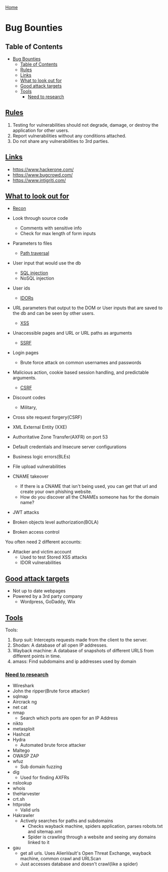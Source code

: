 <!--
 * This file is part of RS Cheat Sheets.
 *
 * RS Cheat Sheets is free software: you can redistribute it and/or modify
 * it under the terms of the GNU General Public License as published by
 * the Free Software Foundation, either version 3 of the License, or
 * (at your option) any later version.
 *
 * RS Cheat Sheets is distributed in the hope that it will be useful,
 * but WITHOUT ANY WARRANTY; without even the implied warranty of
 * MERCHANTABILITY or FITNESS FOR A PARTICULAR PURPOSE.  See the
 * GNU General Public License for more details.
 *
 * You should have received a copy of the GNU General Public License
 * along with RS Cheat Sheets. If not, see <https://www.gnu.org/licenses/>.
 */
-->

[Home](../README.md)

# Bug Bounties

## Table of Contents

<!-- TOC -->

- [Bug Bounties](#bug-bounties)
	- [Table of Contents](#table-of-contents)
	- [Rules](#rules)
	- [Links](#links)
	- [What to look out for](#what-to-look-out-for)
	- [Good attack targets](#good-attack-targets)
	- [Tools](#tools)
		- [Need to research](#need-to-research)

<!-- /TOC -->

## [Rules](#table-of-contents)
1. Testing for vulnerabilities should not degrade, damage, or destroy the application for other users.
1. Report vulnerabilities without any conditions attached.
1. Do not share any vulnerabilities to 3rd parties.

## [Links](#table-of-contents)
- https://www.hackerone.com/
- https://www.bugcrowd.com/
- https://www.intigriti.com/

## [What to look out for](#table-of-contents)
-  [Recon](./recon.md)
- Look through source code
	- Comments with sensitive info
	- Check for max length of form inputs
- Parameters to files
	- [Path traversal](./path_traversal.md)
- User input that would use the db
	- [SQL injection](./sql_injection.md)
	- NoSQL injection
- User ids
	- [IDORs](./idor.md)
- URL parameters that output to the DOM or User inputs that are saved to the db and can be seen by other users.
	- [XSS](./cross_site_scripting.md)
- Unaccessible pages and URL or URL paths as arguments
	- [SSRF](./server_side_request_forgery.md)
- Login pages
	- Brute force attack on common usernames and passwords
- Malicious action, cookie based session handling, and predictable arguments.
	- [CSRF](./cross_site_request_forgery.md)
- Discount codes
	- Military, 

- Cross site request forgery(CSRF)
- XML External Entity (XXE)
- Authoritative Zone Transfer(AXFR) on port 53
- Default credentials and Insecure server configurations
- Business logic errors(BLEs)
- File upload vulnerabilities
- CNAME takeover
	- If there is a CNAME that isn't being used, you can get that url and create your own phishing website.
	- How do you discover all the CNAMEs someone has for the domain name?
- JWT attacks
- Broken objects level authorization(BOLA)
- Broken access control

You often need 2 different accounts:
- Attacker and victim account
	- Used to test Stored XSS attacks
	- IDOR vulnerabilities

## [Good attack targets](#table-of-contents)
- Not up to date webpages
- Powered by a 3rd party company
	- Wordpress, GoDaddy, Wix

## [Tools](#table-of-contents)
Tools:
1. Burp suit: Intercepts requests made from the client to the server.
1. Shodan: A database of all open IP addresses.
1. Wayback machine: A database of snapshots of different URLS from different points in time.
1. amass: Find subdomains and ip addresses used by domain

### [Need to research](#table-of-contents)
- Wireshark
- John the ripper(Brute force attacker)
- sqlmap
- Aircrack ng
- net cat
- nmap
	- Search which ports are open for an IP Address
- nikto
- metasploit
- Hashcat
- Hydra
	- Automated brute force attacker
- Maltego
- OWASP ZAP
- wfuz
	- Sub domain fuzzing
- dig
	- Used for finding AXFRs
- nslookup
- whois
- theHarvester
- crt.sh
- httprobe
	- Valid urls
- Hakrawler
	- Actively searches for paths and subdomains
		- Checks wayback machine, spiders application, parses robots.txt and sitemap.xml
		- Spider is crawling through a website and seeing any domains linked to it
- gau
	- get all urls. Uses AlienVault's Open Threat Exchange, wayback machine, common crawl and URLScan
	- Just accesses database and doesn't crawl(like a spider)